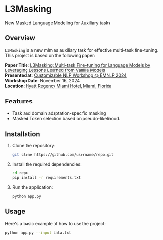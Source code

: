 # L3Masking
New Masked Language Modeling for Auxiliary tasks

## Overview

`L3Masking` is a new mlm as auxiliary task for effective multi-task fine-tuning. This project is based on the following paper:

**Paper Title**: [L3Masking: Multi-task Fine-tuning for Language Models by Leveraging Lessons Learned from Vanilla Models](https://openreview.net/forum?id=XBlgA9S6sN#discussion)  
**Presented at**: [Customizable NLP Workshop @ EMNLP 2024](https://customnlp4u-24.github.io/)  
**Workshop Date**: November 16, 2024  
**Location**: [Hyatt Regency Miami Hotel, Miami, Florida](https://www.hyatt.com/hyatt-regency/en-US/miarm-hyatt-regency-miami?src=adm_sem_crp_chico_crp_ppc_NAM-UnitedStates-FL-Miami-HR-MIARM_google_Evergreen2022_e_hyatt%20regency%20miami&gad_source=1&gclid=CjwKCAjwmaO4BhAhEiwA5p4YL10TTpJ3DTZo0a_XzENdBLPyE-4bbi81RFDWYGmgaK0MH8RcPaV4nxoCyNYQAvD_BwE)


## Features

- Task and domain adaptation-specific masking
- Masked Token selection based on pseudo-likelihood.

## Installation

1. Clone the repository:

    ```bash
    git clone https://github.com/username/repo.git
    ```

2. Install the required dependencies:

    ```bash
    cd repo
    pip install -r requirements.txt
    ```

3. Run the application:

    ```bash
    python app.py
    ```

## Usage

Here's a basic example of how to use the project:

```bash
python app.py --input data.txt
